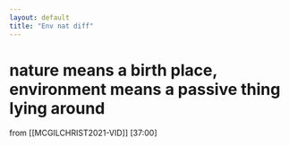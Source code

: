 ```yaml
---
layout: default
title: "Env nat diff"
---
```


# nature means a birth place, environment means a passive thing lying around
from [[MCGILCHRIST2021-VID]] [37:00]